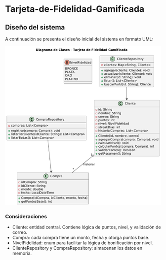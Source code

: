 # Tarjeta-de-Fidelidad-Gamificada

## Diseño del sistema

A continuación se presenta el diseño inicial del sistema en formato UML:

![Diagrama UML](./docs/UML_Tarjeta_De_Fidelidad_Gamificada.png)

### Consideraciones
- Cliente: entidad central. Contiene lógica de puntos, nivel, y validación de correo.
- Compra: cada compra tiene un monto, fecha y otorga puntos base.
- NivelFidelidad: enum para facilitar la lógica de bonificación por nivel.
- ClienteRepository y CompraRepository: almacenan los datos en memoria.
